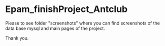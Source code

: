 # Epam_finishProject_Antclub
Please to see folder "screenshots" where you can find screenshots of the data base mysql and main pages of the project. 

Thank you.
